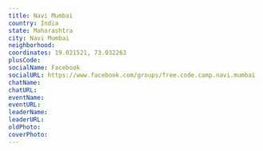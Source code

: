 ```yaml
---
title: Navi Mumbai
country: India
state: Maharashtra
city: Navi Mumbai
neighborhood: 
coordinates: 19.021521, 73.032263
plusCode:
socialName: Facebook
socialURL: https://www.facebook.com/groups/free.code.camp.navi.mumbai
chatName:
chatURL:
eventName:
eventURL:
leaderName:
leaderURL:
oldPhoto: 
coverPhoto:
---
```


